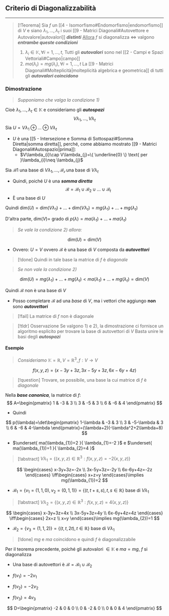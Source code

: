 ## Criterio di Diagonalizzabilità
---
>[!Teorema]
>Sia $f$ un [[4 - Isomorfismo#Endomorfismo|endomorfismo]] di $V$ e siano $\lambda_{1},\dots,\lambda_{t}$ i suoi [[9 - Matrici Diagonali#Autovettore e Autovalore|autovalori]] ***distinti***
><u>Allora</u>
>$f$ si diagonalizza $\iff$ valgono ***entrambe queste condizioni***
>1. $\lambda_{i}\in\mathbb{K}, \forall i=1,\dots,t$, Tutti gli ***autovalori*** sono nel [[2 - Campi e Spazi Vettoriali#Campo|campo]]
>2. $ma(\lambda_{i})=mg(\lambda_{i}), \forall i=1,\dots,t$ La [[9 - Matrici Diagonali#Molteplicità|molteplicità algebrica e geometrica]] di tutti gli ***autovalori coincidono***

### Dimostrazione
>*Supponiamo che valga la condizione 1)*

Cioè $\lambda_{1},\dots,\lambda_{t}\in\mathbb{K}$ e consideriamo gli ***autospazi***
$$
V\lambda_{1},\dots,V\lambda_{t}
$$
Sia $U=V\lambda_{1}\oplus\dots\oplus V\lambda_{t}$
- $U$ è una [[5 - Intersezione e Somma di Sottospazi#Somma Diretta|somma diretta]], perché, come abbiamo mostrato [[9 - Matrici Diagonali#Autospazio|prima]]:
	- $V\lambda_{i}\cap V\lambda_{j}=\{ \underline{0} \} \text{ per }\lambda_{i}\neq \lambda_{j}$

Sia $\mathcal{B}1$ una base di $V\lambda_{1},\dots,\mathcal{B_{t}}$ una base di $V\lambda_{t}$ 
- Quindi, poiché $U$ è una ***somma diretta***
$$
\mathcal{B}=\mathcal{B}_{1}\cup\mathcal{B}_{2}\cup\dots\cup\mathcal{B}_{t}
$$
- È una base di $U$

Quindi $\text{dim}(U)=\text{dim}(V\lambda_{1})+\dots+\text{dim}(V\lambda_{t})=mg(\lambda_{1})+\dots+mg(\lambda_{t})$

D'altra parte, $\text{dim}(V)=$ grado di $p(\lambda)=ma(\lambda_{1})+\dots+ma(\lambda_{t})$

>*Se vale la condizione 2) allora:*

$$
\text{dim}(U)=\text{dim}(V)
$$
- Ovvero: $U=V$ ovvero $\mathcal{B}$ è una base di $V$ composta da ***autovettori***

>[!done] Quindi in tale base la matrice di $f$ è *diagonale*

>*Se non vale la condizione 2)*

$$
\text{dim}(U)=mg(\lambda_{1})+\dots+mg(\lambda_{t})<ma(\lambda_{1})+\dots+mg(\lambda_{t})=\text{dim}(V)
$$

Quindi $\mathcal{B}$ non è una base di $V$
- Posso completare $\mathcal{B}$ ad una *base* di $V$, ma i vettori che aggiungo **non** sono ***autovettori***

>[!fail] La matrice di $f$ non è diagonale

>[!tldr] Osservazione
>Se valgono 1) e 2), la dimostrazione ci fornisce un algoritmo esplicito per trovare la base di autovettori di $V$
>Basta unire le basi degli ***autospazi***

#### Esempio
>*Consideriamo* $\mathbb{K}=\mathbb{R}, V=\mathbb{R}^3, f:V\to V$

$$
f(x,y,z)=(x-3y+3z,3x-5y+3z,6x-6y+4z)
$$
>[!question] Trovare, se possibile, una base la cui matrice di $f$ è *diagonale*

Nella ***base canonica***, la matrice di $f$:
$$
A=\begin{pmatrix}
1 & -3 & 3 \\
3 & -5 & 3 \\
6 & -6 & 4
\end{pmatrix}
$$
- Quindi

$$
p(\lambda)=\det\begin{pmatrix}
1-\lambda & -3 & 3 \\
3 & -5-\lambda & 3 \\
6 & -6 & 4-\lambda
\end{pmatrix}=(\lambda+2)(-\lambda^2+2\lambda+8)
$$
- $\underset{ ma(\lambda_{1})=2 }{ \lambda_{1}=-2 }$ e $\underset{ ma(\lambda_{1})=1 }{ \lambda_{2}=4 }$

>[!abstract] $V\lambda_{1}=\{ (x,y,z)\in\mathbb{R}^3:f(x,y,z)=-2(x,y,z) \}$

$$
\begin{cases}
x-3y+3z=-2x \\
3x-5y+3z=-2y \\
6x-6y+4z=-2z
\end{cases} \iff\begin{cases}
x+z=y
\end{cases}\implies mg(\lambda_{1})=2
$$

- $\mathcal{B_{1}}=\{ v_{1}=(1,1,0),v_{2}=(0,1,1) \}=\{ (t,t+s,s),t,s\in \mathbb{R}\}$ base di $V\lambda_{1}$

>[!abstract] $V\lambda_{2}=\{ (x,y,z)\in\mathbb{R}^3:f(x,y,z)=4(x,y,z) \}$

$$
\begin{cases}
x-3y+3z=4x \\
3x-5y+3z=4y \\
6x-6y+4z=4z
\end{cases} \iff\begin{cases}
2x=z \\
x=y
\end{cases}\implies mg(\lambda_{2})=1
$$

- $\mathcal{B_{2}}=\{ v_{3}=(1,1,2) \}=\{ (t,t,2t),t\in \mathbb{R}\}$ base di $V\lambda_{1}$

>[!done] $mg$ e $ma$ coincidono e quindi $f$ è diagonalizzabile

Per il teorema precedente, poiché gli autovalori $\in\mathbb{K}$ e $ma=mg$, $f$ si diagonalizza
- Una base di autovettori è $\mathcal{B}=\mathcal{B}_{1}\cup\mathcal{B}_{2}$

- $f(v_{1})=-2v_{1}$
- $f(v_{2})=-2v_{2}$
- $f(v_{3})=4v_{3}$

$$
D=\begin{pmatrix}
-2 & 0 & 0 \\
0 & -2 & 0 \\
0 & 0 & 4
\end{pmatrix}
$$